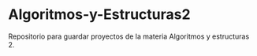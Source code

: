 # Algoritmos-y-Estructuras2
Repositorio para guardar proyectos de la materia Algoritmos y estructuras 2.
